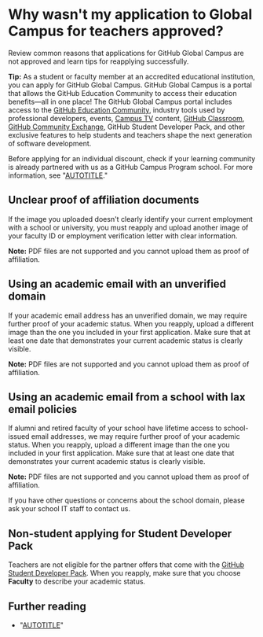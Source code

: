 # Why wasn't my application to Global Campus for teachers approved?

Review common reasons that applications for GitHub Global Campus are not approved and learn tips for reapplying successfully.

<div class="ghd-spotlight ghd-spotlight-tip border rounded-1 my-3 p-3 f5 color-border-accent-emphasis color-bg-accent">

**Tip:** As a student or faculty member at an accredited educational institution, you can apply for GitHub Global Campus. GitHub Global Campus is a portal that allows the GitHub Education Community to access their education benefits—all in one place! The GitHub Global Campus portal includes access to the [GitHub Education Community](https://github.com/orgs/community/discussions/categories/github-education), industry tools used by professional developers, events, [Campus TV](https://www.twitch.tv/githubeducation) content, [GitHub Classroom](https://classroom.github.com/login), [GitHub Community Exchange](/education/explore-the-benefits-of-teaching-and-learning-with-github-education/github-global-campus-for-students/about-github-community-exchange), GitHub Student Developer Pack, and other exclusive features to help students and teachers shape the next generation of software development.

Before applying for an individual discount, check if your learning community is already partnered with us as a GitHub Campus Program school. For more information, see "[AUTOTITLE](/education/explore-the-benefits-of-teaching-and-learning-with-github-education/use-github-at-your-educational-institution/about-github-campus-program)."

</div>

## Unclear proof of affiliation documents

If the image you uploaded doesn't clearly identify your current employment with a school or university, you must reapply and upload another image of your faculty ID or employment verification letter with clear information.

<div class="ghd-spotlight ghd-spotlight-note border rounded-1 my-3 p-3 f5 color-border-accent-emphasis color-bg-accent">

**Note:** PDF files are not supported and you cannot upload them as proof of affiliation.

</div>

## Using an academic email with an unverified domain

If your academic email address has an unverified domain, we may require further proof of your academic status. When you reapply, upload a different image than the one you included in your first application. Make sure that at least one date that demonstrates your current academic status is clearly visible.

<div class="ghd-spotlight ghd-spotlight-note border rounded-1 my-3 p-3 f5 color-border-accent-emphasis color-bg-accent">

**Note:** PDF files are not supported and you cannot upload them as proof of affiliation.

</div>

## Using an academic email from a school with lax email policies

If alumni and retired faculty of your school have lifetime access to school-issued email addresses, we may require further proof of your academic status. When you reapply, upload a different image than the one you included in your first application. Make sure that at least one date that demonstrates your current academic status is clearly visible.

<div class="ghd-spotlight ghd-spotlight-note border rounded-1 my-3 p-3 f5 color-border-accent-emphasis color-bg-accent">

**Note:** PDF files are not supported and you cannot upload them as proof of affiliation.

</div>

If you have other questions or concerns about the school domain, please ask your school IT staff to contact us.

## Non-student applying for Student Developer Pack

Teachers are not eligible for the partner offers that come with the [GitHub Student Developer Pack](https://education.github.com/pack). When you reapply, make sure that you choose **Faculty** to describe your academic status.

## Further reading

- "[AUTOTITLE](/education/explore-the-benefits-of-teaching-and-learning-with-github-education/github-global-campus-for-teachers/apply-to-github-global-campus-as-a-teacher)"
